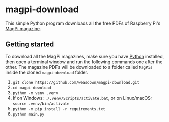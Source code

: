 # magpi-download

This simple Python program downloads all the free PDFs of Raspberry Pi's [MagPi magazine](https://magpi.raspberrypi.com/).

## Getting started
To download all the MagPi magazines, make sure you have [Python](https://python.org) installed, then open a terminal window and run the following commands one after the other. The magazine PDFs will be downloaded to a folder called `MagPis` inside the cloned `magpi-download` folder.
1. `git clone https://github.com/weasdown/magpi-download.git`
2. `cd magpi-download`
3. `python -m venv .venv`
4. If on Windows: `./.venv/Scripts/activate.bat`, or on Linux/macOS: `source .venv/bin/activate`
5. `python -m pip install -r requirements.txt`
6. `python main.py`
